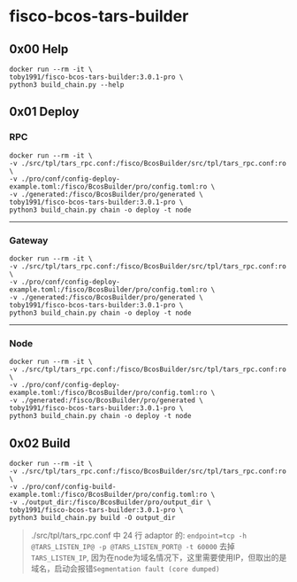# fisco-bcos-tars-builder

## 0x00 Help
```
docker run --rm -it \
toby1991/fisco-bcos-tars-builder:3.0.1-pro \
python3 build_chain.py --help
```

## 0x01 Deploy
### RPC
```
docker run --rm -it \
-v ./src/tpl/tars_rpc.conf:/fisco/BcosBuilder/src/tpl/tars_rpc.conf:ro \
-v ./pro/conf/config-deploy-example.toml:/fisco/BcosBuilder/pro/config.toml:ro \
-v ./generated:/fisco/BcosBuilder/pro/generated \
toby1991/fisco-bcos-tars-builder:3.0.1-pro \
python3 build_chain.py chain -o deploy -t node
```
---
### Gateway
```
docker run --rm -it \
-v ./src/tpl/tars_rpc.conf:/fisco/BcosBuilder/src/tpl/tars_rpc.conf:ro \
-v ./pro/conf/config-deploy-example.toml:/fisco/BcosBuilder/pro/config.toml:ro \
-v ./generated:/fisco/BcosBuilder/pro/generated \
toby1991/fisco-bcos-tars-builder:3.0.1-pro \
python3 build_chain.py chain -o deploy -t node
```
---
### Node
```
docker run --rm -it \
-v ./src/tpl/tars_rpc.conf:/fisco/BcosBuilder/src/tpl/tars_rpc.conf:ro \
-v ./pro/conf/config-deploy-example.toml:/fisco/BcosBuilder/pro/config.toml:ro \
-v ./generated:/fisco/BcosBuilder/pro/generated \
toby1991/fisco-bcos-tars-builder:3.0.1-pro \
python3 build_chain.py chain -o deploy -t node
```

## 0x02 Build
```
docker run --rm -it \
-v ./src/tpl/tars_rpc.conf:/fisco/BcosBuilder/src/tpl/tars_rpc.conf:ro \
-v ./pro/conf/config-build-example.toml:/fisco/BcosBuilder/pro/config.toml:ro \
-v ./output_dir:/fisco/BcosBuilder/pro/output_dir \
toby1991/fisco-bcos-tars-builder:3.0.1-pro \
python3 build_chain.py build -O output_dir
```

> ./src/tpl/tars_rpc.conf 中 24 行 adaptor 的: `endpoint=tcp -h @TARS_LISTEN_IP@ -p @TARS_LISTEN_PORT@ -t 60000`  去掉`TARS_LISTEN_IP`, 因为在node为域名情况下，这里需要使用IP，但取出的是域名，启动会报错`Segmentation fault (core dumped)`
